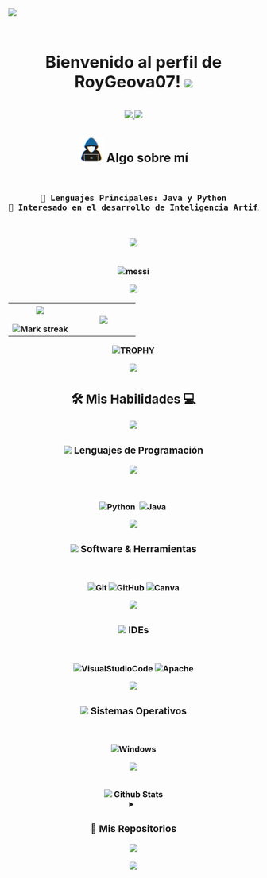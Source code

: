 <!--horizontal divider(gradiant)-->
<img src="https://user-images.githubusercontent.com/73097560/115834477-dbab4500-a447-11eb-908a-139a6edaec5c.gif">

<h3 align="center">
  <summary><h1 style="display: inline-block">Bienvenido al perfil de RoyGeova07!
  <img src="https://media.giphy.com/media/hvRJCLFzcasrR4ia7z/giphy.gif" width="28">
</h3>
<p align="center">
<a href="https://github.com/RoyGeova07">
  <img src="https://readme-typing-svg.herokuapp.com/?color=%2336BCF7&center=true&vCenter=true&lines=Hola+%2C+bienvenido+a+mi+Github+<3;Me+llamo+Roy;Me+conocen+como+RoyGeova07;Soy+estudiante+universitario;Estudio+Ing.+en+CDIA">
</a>

<img src="https://user-images.githubusercontent.com/73097560/115834477-dbab4500-a447-11eb-908a-139a6edaec5c.gif">

## <picture><img src = "https://github.com/0xAbdulKhalid/0xAbdulKhalid/raw/main/assets/mdImages/about_me.gif" width = 50px></picture> **Algo sobre mí**

<br>
<pre>
🌟 Lenguajes Principales: Java y Python
🚩 Interesado en el desarrollo de Inteligencia Artificial, la Ciberseguridad y los Videojuegos 
</pre>
<br>

<img src="https://user-images.githubusercontent.com/73097560/115834477-dbab4500-a447-11eb-908a-139a6edaec5c.gif"><br><br>

<!--- snake -->
<p align = "center">
	
![messi](https://github.com/user-attachments/assets/81069057-f238-4b75-a200-aa7609f6943e)
</p>

<!--horizontal divider(gradiant)-->
<img src="https://user-images.githubusercontent.com/73097560/115834477-dbab4500-a447-11eb-908a-139a6edaec5c.gif">

<!--- stats & Trophy (start) -->
<p align="center">
  <!--- stats (start) -->
<table align="center">
<tr border="none">
<td width="50%" align="center">
  
  <img  align="center"  src="https://github-readme-stats.vercel.app/api?username=RoyGeova07&theme=dark&show_icons=true&count_private=true" />
  <br></br>
  <img  title="🔥 Get streak stats for your profile at git.io/streak-stats" alt="Mark streak" src="https://github-readme-streak-stats.herokuapp.com/?user=RoyGeova07&theme=dark&hide_border=false" /> 
</td>

<td width="50%" align="center">

  <img  align="center"  src="https://github-readme-stats-anuraghazra1.vercel.app/api/top-langs/?username=RoyGeova07&theme=dark&hide_border=false&no-bg=true&no-frame=true&langs_count=10"/>
  
  </td>
</tr>
</table>
<!--- stats (end) -->

<!--- trophy (start) -->
<div align=center>
  <a href="![](https://github-profile-trophy.vercel.app/?username=RoyGeova07&theme=codeSTACKr&no-frame=false&no-bg=true&margin-w=4)
" title="Go to Source">
      <img align="center" width=84% src="https://github-profile-trophy.vercel.app/?username=RoyGeova07&theme=radical&row=1&column=7&margin-h=15&margin-w=5&no-bg=true" alt="TROPHY" />
    </a>
</div>
<!--- trophy (start) -->


</p>        
<!--- stats (end) -->
<!--horizontal divider(gradiant)-->
<img src="https://user-images.githubusercontent.com/73097560/115834477-dbab4500-a447-11eb-908a-139a6edaec5c.gif">

## 🛠️ Mis Habilidades 💻
</p>

<!--horizontal divider(gradiant)-->
<img src="https://user-images.githubusercontent.com/73097560/115834477-dbab4500-a447-11eb-908a-139a6edaec5c.gif">

### <picture> <img src = "https://github.com/Espectro223/Imagenes/blob/main/Programming_Languages.gif?raw=true" width = 50px> </picture> Lenguajes de Programación
<img src = "https://media2.giphy.com/media/QssGEmpkyEOhBCb7e1/giphy.gif?cid=ecf05e47a0n3gi1bfqntqmob8g9aid1oyj2wr3ds3mg700bl&rid=giphy.gif" width = 32px>
<p align="center"> 
  &emsp; 
	

![Python](https://img.shields.io/badge/python-3670A0?style=for-the-badge&logo=python&logoColor=ffdd54)&nbsp;
![Java](https://img.shields.io/badge/java-%23ED8B00.svg?style=for-the-badge&logo=java&logoColor=white)&nbsp;

</p>
<!--horizontal divider(gradiant)-->
<img src="https://user-images.githubusercontent.com/73097560/115834477-dbab4500-a447-11eb-908a-139a6edaec5c.gif">



</p>


### <picture> <img src = "https://github.com/7oSkaaa/7oSkaaa/blob/main/Images/Software_Tools.gif?raw=true" width = 50px>  </picture> Software & Herramientas
<p align="center">
  &emsp;
	
![Git](https://img.shields.io/badge/git-%23E34F26.svg?style=for-the-badge&logo=git&logoColor=white)
![GitHub](https://img.shields.io/badge/github-%23000000.svg?style=for-the-badge&logo=github&logoColor=white)
![Canva](https://img.shields.io/badge/Canva-%2300C4CC.svg?style=for-the-badge&logo=Canva&logoColor=white) 

</p>
<!--horizontal divider(gradiant)-->
<img src="https://user-images.githubusercontent.com/73097560/115834477-dbab4500-a447-11eb-908a-139a6edaec5c.gif">

### <picture> <img src = "https://github.com/Espectro223/Imagenes/blob/main/dplnews_inteligencia-artificial_mc100921.gif?raw=true" width = 50px>  </picture> IDEs
<p align="center">
  &emsp;

![VisualStudioCode](https://img.shields.io/badge/Visual%20Studio%20Code-0078D6?style=for-the-badge&logo=visual-studio-code&logoColor=white)
![Apache](https://img.shields.io/badge/apache-%23D42029.svg?style=for-the-badge&logo=apache&logoColor=white)

</p>

<!--horizontal divider(gradiant)-->
<img src="https://user-images.githubusercontent.com/73097560/115834477-dbab4500-a447-11eb-908a-139a6edaec5c.gif">

### <picture> <img src = "https://github.com/Espectro223/Imagenes/blob/main/IDEs.gif?raw=true" width = 50px>  </picture> Sistemas Operativos
<p align="center">
  &emsp;

![Windows](https://img.shields.io/badge/windows-0078D6?style=for-the-badge&logo=windows&logoColor=white)

</p>

<!-- Horizontal Divider (Gradient) -->
<img src="https://user-images.githubusercontent.com/73097560/115834477-dbab4500-a447-11eb-908a-139a6edaec5c.gif">

<br>

## <picture>
  <img src="https://github.com/7oSkaaa/7oSkaaa/blob/main/Images/Statistics.gif?raw=true" width="50px">
</picture> Github Stats

<!-- Section for Repositories -->
<details>
  <summary><h3>📁 Mis Repositorios</h3></summary>
  <div align="center">
    <!-- Repositorio 1 -->
    <a href="https://github.com/RoyGeova07/PracticaVacacionesProgra2">
      <img src="https://github-readme-stats.vercel.app/api/pin/?username=RoyGeova07&repo=PracticaVacacionesProgra2&theme=tokyonight" alt="Practica Vacaciones Progra2" />
    </a>
    <!-- Repositorio 2 -->
    <a href="https://github.com/RoyGeova07/EjerciciosDePractica_Umana_Roy">
      <img src="https://github-readme-stats.vercel.app/api/pin/?username=RoyGeova07&repo=EjerciciosDePractica_Umana_Roy&theme=tokyonight" alt="Ejercicios De Practica Umana Roy" />
    </a>
    <!-- Repositorio 3 -->
    <a href="https://github.com/RoyGeova07/Florecita">
      <img src="https://github-readme-stats.vercel.app/api/pin/?username=RoyGeova07&repo=Florecita&theme=tokyonight" alt="Florecita" />
    </a>
    <!-- Repositorio 4 -->
    <a href="https://github.com/RoyGeova07/Umana_Roy_Proyecto1">
      <img src="https://github-readme-stats.vercel.app/api/pin/?username=RoyGeova07&repo=Umana_Roy_Proyecto1&theme=tokyonight" alt="Umana Roy Proyecto 1" />
    </a>
    <!-- Repositorio 5 -->
    <a href="https://github.com/RoyGeova07/Laboratorio1_Q2">
      <img src="https://github-readme-stats.vercel.app/api/pin/?username=RoyGeova07&repo=Laboratorio1_Q2&theme=tokyonight" alt="Laboratorio 1 Q2" />
    </a>
    <!-- Repositorio 6 -->
    <a href="https://github.com/RoyGeova07/Roy_Proyecto2_Twitter_Q3">
      <img src="https://github-readme-stats.vercel.app/api/pin/?username=RoyGeova07&repo=Roy_Proyecto2_Twitter_Q3&theme=tokyonight" alt="Proyecto 2 Twitter Q3" />
    </a>
    <!-- Repositorio 7 -->
    <a href="https://github.com/RoyGeova07/Umana_Roy_Tarea_2/tree/main/OneDrive/Documentos/NetBeansProjects/Umana_Roy_Tarea_2">
      <img src="https://github-readme-stats.vercel.app/api/pin/?username=RoyGeova07&repo=Umana_Roy_Tarea_2&theme=tokyonight" alt="Umana Roy Tarea 2" />
    </a>
    <!-- Repositorio 8 -->
    <a href="https://github.com/RoyGeova07/CARRERABUSES">
      <img src="https://github-readme-stats.vercel.app/api/pin/?username=RoyGeova07&repo=CARRERABUSES&theme=tokyonight" alt="Carrera de Buses" />
    </a>
  </div>
</details>

<!-- Horizontal Divider (Gradient) -->
<img src="https://user-images.githubusercontent.com/73097560/115834477-dbab4500-a447-11eb-908a-139a6edaec5c.gif">

[![](https://visitcount.itsvg.in/api?id=RoyGeova07&icon=6&color=0)](https://visitcount.itsvg.in)

